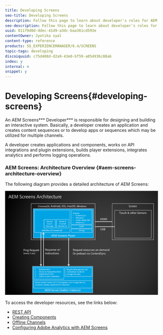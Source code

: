 ```yaml
---
title: Developing Screens
seo-title: Developing Screens
description: Follow this page to learn about developer's roles for AEM Screens. An AEM Screens developer creates an application and content sequences and develops apps or sequences which may be utilized for multiple channels.
seo-description: Follow this page to learn about developer's roles for AEM Screens. An AEM Screens developer creates an application and content sequences and develops apps or sequences which may be utilized for multiple channels.
uuid: 011f9d0d-ddec-41d9-a3dc-baa361cd593e
contentOwner: Jyotika syal
content-type: reference
products: SG_EXPERIENCEMANAGER/6.4/SCREENS
topic-tags: developing
discoiquuid: c75d408d-d2a9-43e0-bf59-a054936c88a6
index: y
internal: n
snippet: y
---
```


# Developing Screens{#developing-screens}

An AEM Screens*** Developer*** is responsible for designing and building an interactive system. Basically, a developer creates an application and creates content sequences or to develop apps or sequences which may be utilized for multiple channels.

A developer creates applications and components, works on API integrations and plugin extensions, builds player extensions, integrates analytics and performs logging operations.

### AEM Screens: Architecture Overview {#aem-screens-architecture-overview}

The following diagram provides a detailed architecture of AEM Screens:

![](assets/chlimage_1-79.png)

To access the developer resources, see the links below:

* [REST API](../../screens/using/rest-api.md)
* [Creating Components](../../screens/using/creating-components.md)
* [Offline Channels](../../sites/developing/using/developing-screens-offline-channels.md)
* [Configuring Adobe Analytics with AEM Screens](../../screens/using/configuring-adobe-analytics-aem-screens.md)

